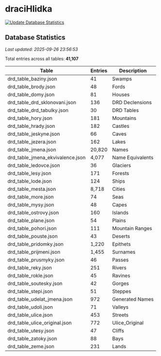 # draciHlidka

[![Update Database Statistics](https://github.com/Ferenc1234/draciHlidka/actions/workflows/update-database-stats.yml/badge.svg)](https://github.com/Ferenc1234/draciHlidka/actions/workflows/update-database-stats.yml)

## Database Statistics

*Last updated: 2025-09-26 23:56:53*

Total entries across all tables: **41,107**

| Table | Entries | Description |
|-------|---------|-------------|
| drd_table_baziny.json | 41 | Swamps |
| drd_table_brody.json | 48 | Fords |
| drd_table_domy.json | 81 | Houses |
| drd_table_drd_sklonovani.json | 136 | DRD Declensions |
| drd_table_drd_tabulky.json | 30 | DRD Tables |
| drd_table_hory.json | 181 | Mountains |
| drd_table_hrady.json | 182 | Castles |
| drd_table_jeskyne.json | 66 | Caves |
| drd_table_jezera.json | 162 | Lakes |
| drd_table_jmena.json | 20,820 | Names |
| drd_table_jmena_ekvivalence.json | 4,077 | Name Equivalents |
| drd_table_ledovce.json | 36 | Glaciers |
| drd_table_lesy.json | 171 | Forests |
| drd_table_lode.json | 124 | Ships |
| drd_table_mesta.json | 8,718 | Cities |
| drd_table_more.json | 74 | Seas |
| drd_table_mysy.json | 48 | Capes |
| drd_table_ostrovy.json | 160 | Islands |
| drd_table_plane.json | 54 | Plains |
| drd_table_pohori.json | 111 | Mountain Ranges |
| drd_table_pouste.json | 43 | Deserts |
| drd_table_pridomky.json | 1,220 | Epithets |
| drd_table_prijmeni.json | 1,455 | Surnames |
| drd_table_prusmyky.json | 46 | Passes |
| drd_table_reky.json | 251 | Rivers |
| drd_table_rokle.json | 45 | Ravines |
| drd_table_soutesky.json | 42 | Gorges |
| drd_table_stepi.json | 51 | Steppes |
| drd_table_udelat_jmena.json | 972 | Generated Names |
| drd_table_udoli.json | 71 | Valleys |
| drd_table_ulice.json | 453 | Streets |
| drd_table_ulice_original.json | 772 | Ulice_Original |
| drd_table_utesy.json | 47 | Cliffs |
| drd_table_zatoky.json | 88 | Bays |
| drd_table_zeme.json | 231 | Lands |
